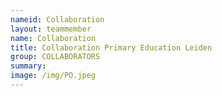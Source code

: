 ```yaml
---
nameid: Collaboration
layout: teammember
name: Collaboration
title: Collaboration Primary Education Leiden
group: COLLABORATORS
summary: 
image: /img/PO.jpeg
---
```


 

